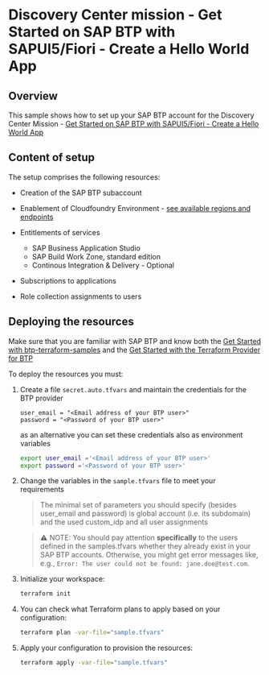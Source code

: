 # Discovery Center mission - Get Started on SAP BTP with SAPUI5/Fiori - Create a Hello World App

## Overview

This sample shows how to set up your SAP BTP account for the Discovery Center Mission - [Get Started on SAP BTP with SAPUI5/Fiori - Create a Hello World App](https://discovery-center.cloud.sap/missiondetail/3585/)

## Content of setup

The setup comprises the following resources:

- Creation of the SAP BTP subaccount
- Enablement of Cloudfoundry Environment - [see available regions and endpoints](https://help.sap.com/docs/btp/sap-business-technology-platform/regions-and-api-endpoints-available-for-cloud-foundry-environment)
- Entitlements of services
   * SAP Business Application Studio
   * SAP Build Work Zone, standard edition
   * Continous Integration & Delivery - Optional
  
- Subscriptions to applications
- Role collection assignments to users

## Deploying the resources

Make sure that you are familiar with SAP BTP and know both the [Get Started with btp-terraform-samples](https://github.com/SAP-samples/btp-terraform-samples/blob/main/GET_STARTED.md) and the [Get Started with the Terraform Provider for BTP](https://developers.sap.com/tutorials/btp-terraform-get-started.html)

To deploy the resources you must:

1. Create a file `secret.auto.tfvars` and maintain the credentials for the BTP provider

   ```hcl
   user_email = "<Email address of your BTP user>"
   password = "<Password of your BTP user>"
   ```
   as an alternative you can set these credentials also as environment variables
   
   ```bash
   export user_email ='<Email address of your BTP user>'
   export password ='<Password of your BTP user>'
   ```

3. Change the variables in the `sample.tfvars` file to meet your requirements

   > The minimal set of parameters you should specify (besides user_email and password) is global account (i.e. its subdomain) and the used custom_idp and all user assignments

   > ⚠ NOTE: You should pay attention **specifically** to the users defined in the samples.tfvars whether they already exist in your SAP BTP accounts. Otherwise, you might get error messages like, e.g., `Error: The user could not be found: jane.doe@test.com`.


4. Initialize your workspace:

   ```bash
   terraform init
   ```

5. You can check what Terraform plans to apply based on your configuration:

   ```bash
   terraform plan -var-file="sample.tfvars"
   ```

6. Apply your configuration to provision the resources:

   ```bash
   terraform apply -var-file="sample.tfvars"
   ```
